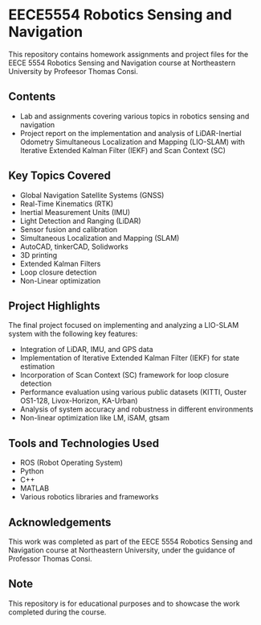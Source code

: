 # EECE5554 Robotics Sensing and Navigation

This repository contains homework assignments and project files for the EECE 5554 Robotics Sensing and Navigation course at Northeastern University by Profeesor Thomas Consi.

## Contents

- Lab and assignments covering various topics in robotics sensing and navigation
- Project report on the implementation and analysis of LiDAR-Inertial Odometry Simultaneous Localization and Mapping (LIO-SLAM) with Iterative Extended Kalman Filter (IEKF) and Scan Context (SC)

## Key Topics Covered

- Global Navigation Satellite Systems (GNSS)
- Real-Time Kinematics (RTK)
- Inertial Measurement Units (IMU)
- Light Detection and Ranging (LiDAR)
- Sensor fusion and calibration
- Simultaneous Localization and Mapping (SLAM)
- AutoCAD, tinkerCAD, Solidworks
- 3D printing
- Extended Kalman Filters
- Loop closure detection
- Non-Linear optimization

## Project Highlights

The final project focused on implementing and analyzing a LIO-SLAM system with the following key features:

- Integration of LiDAR, IMU, and GPS data
- Implementation of Iterative Extended Kalman Filter (IEKF) for state estimation
- Incorporation of Scan Context (SC) framework for loop closure detection
- Performance evaluation using various public datasets (KITTI, Ouster OS1-128, Livox-Horizon, KA-Urban)
- Analysis of system accuracy and robustness in different environments
- Non-linear optimization like LM, iSAM, gtsam

## Tools and Technologies Used

- ROS (Robot Operating System)
- Python
- C++
- MATLAB
- Various robotics libraries and frameworks

## Acknowledgements

This work was completed as part of the EECE 5554 Robotics Sensing and Navigation course at Northeastern University, under the guidance of Professor Thomas Consi.

## Note

This repository is for educational purposes and to showcase the work completed during the course.
